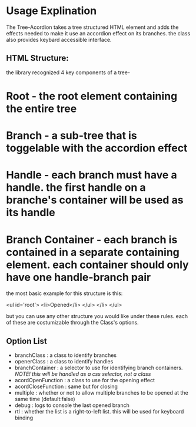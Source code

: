 Usage Explination
===================
The Tree-Acordion takes a tree structured HTML element and adds the effects needed to make it use an accordion effect on its branches.
the class also provides keybard accessible interface.

HTML Structure:
----------------
the library recognized 4 key components of a tree-
  # Root - the root element containing the entire tree
  # Branch - a sub-tree that is toggelable with the accordion effect
  # Handle - each branch must have a handle. the first handle on a branche's container will be used as its handle
  # Branch Container - each branch is contained in a separate containing element. each container should only have one handle-branch pair

the most basic example for this structure is this:

&lt;ul id='root'><!-- a root element --/>
	&lt;li> <!--  a container --/>
		&lt;span class='handle'>open Me 1&lt;/span> <!-- a handle --/>
		&lt;ul class='branch'> <!-- a branch -->
			&lt;li>Opened&lt;/li>
		&lt;/ul>
	&lt;/li>
&lt;/ul>


but you can use any other structure you would like under these rules.
each of these are costumizable through the Class's options.

Option List
------------
  * branchClass : a class to identify branches
  * openerClass : a class to identify handles
  * branchContainer : a selector to use for identifying branch containers. _NOTE! this will be handled as a css selector, not a class_
  * acordOpenFunction : a class to use for the opening effect
  * acordCloseFunction : same but for closing
  * multiple : whether or not to allow multiple branches to be opened at the same time (default:false)
  * debug : logs to console the last opened branch
  * rtl : whether the list is a right-to-left list. this will be used for keyboard binding
  